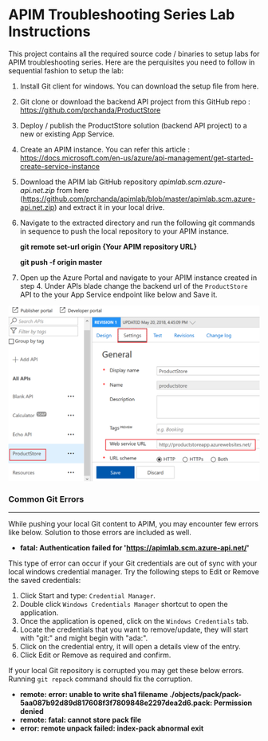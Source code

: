 # APIM Troubleshooting Series Lab Instructions
This project contains all the required source code / binaries to setup labs for APIM troubleshooting series. Here are the perquisites you need to follow in sequential fashion to setup the lab:

1.	Install Git client for windows. You can download the setup file from here.
2.	Git clone or download the backend API project from this GitHub repo : https://github.com/prchanda/ProductStore
3.  Deploy / publish the ProductStore solution (backend API project) to a new or existing App Service.
4.  Create an APIM instance. You can refer this article : https://docs.microsoft.com/en-us/azure/api-management/get-started-create-service-instance
5.  Download the APIM lab GitHub repository *apimlab.scm.azure-api.net.zip* from here (https://github.com/prchanda/apimlab/blob/master/apimlab.scm.azure-api.net.zip) and extract it in your local drive.
6.	Navigate to the extracted directory and run the following git commands in sequence to push the local repository to your APIM instance.

    **git remote set-url origin {Your APIM repository URL}**
        
    **git push -f origin master**

7. Open up the Azure Portal and navigate to your APIM instance created in step 4. Under APIs blade change the backend url of the `ProductStore` API to the your App Service endpoint like below and Save it.


![Image of Yaktocat](https://github.com/prchanda/apimlab/blob/Images/ProductStore%20setting.png)



### Common Git Errors
----------------------

While pushing your local Git content to APIM, you may encounter few errors like below. Solution to those errors are included as well.

- **fatal: Authentication failed for 'https://apimlab.scm.azure-api.net/'**

This type of error can occur if your Git credentials are out of sync with your local windows credential manager. Try the following steps to Edit or Remove the saved credentials:

1. Click Start and type: `Credential Manager`.
2. Double click `Windows Credentials Manager` shortcut to open the application.
3. Once the application is opened, click on the `Windows Credentials` tab.
4. Locate the credentials that you want to remove/update, they will start with "git:" and might begin with "ada:".
5. Click on the credential entry, it will open a details view of the entry.
7. Click Edit or Remove as required and confirm.


If your local Git repository is corrupted you may get these below errors. Running `git repack` command should fix the corruption.

- **remote: error: unable to write sha1 filename ./objects/pack/pack-5aa087b92d89d817608f3f7809848e2297dea2d6.pack: Permission denied**
- **remote: fatal: cannot store pack file**
- **error: remote unpack failed: index-pack abnormal exit**


